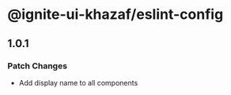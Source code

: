 # @ignite-ui-khazaf/eslint-config

## 1.0.1

### Patch Changes

- Add display name to all components

